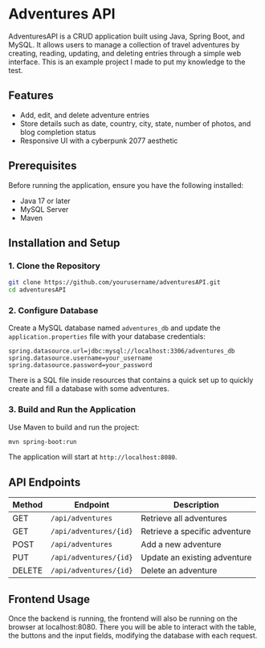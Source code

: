 # Adventures API

AdventuresAPI is a CRUD application built using Java, Spring Boot, and MySQL. It allows users to manage a collection of travel adventures by creating, reading, updating, and deleting entries through a simple web interface.
This is an example project I made to put my knowledge to the test.

## Features
- Add, edit, and delete adventure entries
- Store details such as date, country, city, state, number of photos, and blog completion status
- Responsive UI with a cyberpunk 2077 aesthetic

## Prerequisites
Before running the application, ensure you have the following installed:
- Java 17 or later
- MySQL Server
- Maven

## Installation and Setup

### 1. Clone the Repository
```bash
git clone https://github.com/yourusername/adventuresAPI.git
cd adventuresAPI
```

### 2. Configure Database
Create a MySQL database named `adventures_db` and update the `application.properties` file with your database credentials:
```
spring.datasource.url=jdbc:mysql://localhost:3306/adventures_db
spring.datasource.username=your_username
spring.datasource.password=your_password
```
There is a SQL file inside resources that contains a quick set up to quickly create and fill a database with some adventures.

### 3. Build and Run the Application
Use Maven to build and run the project:
```bash
mvn spring-boot:run
```
The application will start at `http://localhost:8080`.

## API Endpoints
| Method | Endpoint | Description |
|--------|----------|-------------|
| GET | `/api/adventures` | Retrieve all adventures |
| GET | `/api/adventures/{id}` | Retrieve a specific adventure |
| POST | `/api/adventures` | Add a new adventure |
| PUT | `/api/adventures/{id}` | Update an existing adventure |
| DELETE | `/api/adventures/{id}` | Delete an adventure |

## Frontend Usage
Once the backend is running, the frontend will also be running on the browser at localhost:8080. There you will be able to interact with the table, the buttons and the input fields, modifying the database with each request.
